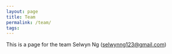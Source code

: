 ```yaml
---
layout: page
title: Team
permalink: /team/
tags:
---
```


This is a page for the team
Selwyn Ng
(selwynng123@gmail.com)

